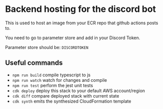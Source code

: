 # Backend hosting for the discord bot

This is used to host an image from your ECR repo that github actions posts to.

You need to go to parameter store and add in your Discord Token.

Parameter store should be: `DISCORDTOKEN`

## Useful commands

 * `npm run build`   compile typescript to js
 * `npm run watch`   watch for changes and compile
 * `npm run test`    perform the jest unit tests
 * `cdk deploy`      deploy this stack to your default AWS account/region
 * `cdk diff`        compare deployed stack with current state
 * `cdk synth`       emits the synthesized CloudFormation template
